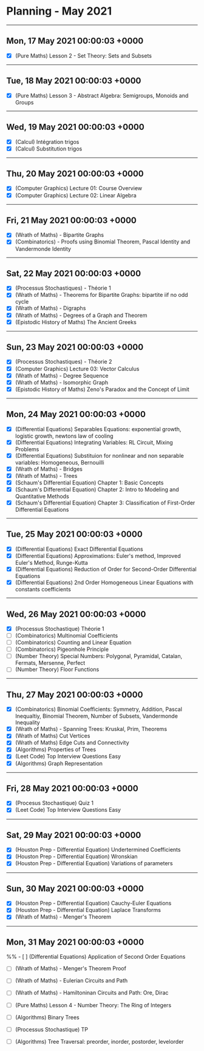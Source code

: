 # Planning - May 2021

------------------------------------------------------------------------
Mon, 17 May 2021 00:00:03 +0000
------------------------------------------------------------------------

- [X] (Pure Maths) Lesson 2 - Set Theory: Sets and Subsets

------------------------------------------------------------------------
Tue, 18 May 2021 00:00:03 +0000
------------------------------------------------------------------------

- [X] (Pure Maths) Lesson 3 - Abstract Algebra: Semigroups, Monoids and Groups

------------------------------------------------------------------------
Wed, 19 May 2021 00:00:03 +0000
------------------------------------------------------------------------

- [X] (Calcul) Intégration trigos
- [X] (Calcul) Substitution trigos

------------------------------------------------------------------------
Thu, 20 May 2021 00:00:03 +0000
------------------------------------------------------------------------

- [X] (Computer Graphics) Lecture 01: Course Overview
- [X] (Computer Graphics) Lecture 02: Linear Algebra

------------------------------------------------------------------------
Fri, 21 May 2021 00:00:03 +0000
------------------------------------------------------------------------

- [X] (Wrath of Maths) - Bipartite Graphs
- [X] (Combinatorics) - Proofs using Binomial Theorem, Pascal Identity and
	Vandermonde Identity

------------------------------------------------------------------------
Sat, 22 May 2021 00:00:03 +0000
------------------------------------------------------------------------

- [X] (Processus Stochastiques) - Théorie 1
- [X] (Wrath of Maths) - Theorems for Bipartite Graphs: bipartite iif no odd cycle
- [X] (Wrath of Maths) - Digraphs
- [X] (Wrath of Maths) - Degrees of a Graph and Theorem
- [X] (Epistodic History of Maths) The Ancient Greeks

------------------------------------------------------------------------
Sun, 23 May 2021 00:00:03 +0000
------------------------------------------------------------------------

- [X] (Processus Stochastiques) - Théorie 2
- [X] (Computer Graphics) Lecture 03: Vector Calculus
- [X] (Wrath of Maths) - Degree Sequence
- [X] (Wrath of Maths) - Isomorphic Graph
- [X] (Epistodic History of Maths) Zeno's Paradox and the Concept of Limit

------------------------------------------------------------------------
Mon, 24 May 2021 00:00:03 +0000
------------------------------------------------------------------------

- [X] (Differential Equations) Separables Equations: exponential growth,
      logistic growth, newtons law of cooling
- [X] (Differential Equations) Integrating Variables: RL Circuit, Mixing
      Problems
- [X] (Differential Equations) Substituion for nonlinear and non separable
	variables: Homogeneous, Bernouilli
- [X] (Wrath of Maths) - Bridges
- [X] (Wrath of Maths) - Trees
- [X] (Schaum's Differential Equation) Chapter 1: Basic Concepts
- [X] (Schaum's Differential Equation) Chapter 2: Intro to Modeling and Quantitative Methods
- [X] (Schaum's Differential Equation) Chapter 3: Classification of First-Order Differential Equations

------------------------------------------------------------------------
Tue, 25 May 2021 00:00:03 +0000
------------------------------------------------------------------------

- [X] (Differential Equations) Exact Differential Equations
- [X] (Differential Equations) Approximations: Euler's method, Improved
      Euler's Method, Runge-Kutta
- [X] (Differential Equations) Reduction of Order for Second-Order
      Differential Equations
- [X] (Differential Equations) 2nd Order Homogeneous Linear Equations with constants coefficients

------------------------------------------------------------------------
Wed, 26 May 2021 00:00:03 +0000
------------------------------------------------------------------------

- [X] (Processus Stochastique) Théorie 1
- [ ] (Combinatorics) Multinomial Coefficients
- [ ] (Combinatorics) Counting and Linear Equation
- [ ] (Combinatorics) Pigeonhole Principle
- [ ] (Number Theory) Special Numbers: Polygonal, Pyramidal, Catalan,
	Fermats, Mersenne, Perfect
- [ ] (Number Theory) Floor Functions

------------------------------------------------------------------------
Thu, 27 May 2021 00:00:03 +0000
------------------------------------------------------------------------

- [X] (Combinatorics) Binomial Coefficients: Symmetry, Addition,
	Pascal Inequaltiy, Binomial Theorem, Number of Subsets,
	Vandermonde Inequality
- [X] (Wrath of Maths) - Spanning Trees: Kruskal, Prim, Theorems
- [X] (Wrath of Maths) Cut Vertices
- [X] (Wrath of Maths) Edge Cuts and Connectivity
- [X] (Algorithms) Properties of Trees
- [X] (Leet Code) Top Interview Questions Easy
- [X] (Algorithms) Graph Representation

------------------------------------------------------------------------
Fri, 28 May 2021 00:00:03 +0000
------------------------------------------------------------------------

- [X] (Procesus Stochastique) Quiz 1
- [X] (Leet Code) Top Interview Questions Easy

------------------------------------------------------------------------
Sat, 29 May 2021 00:00:03 +0000
------------------------------------------------------------------------

- [X] (Houston Prep - Differential Equation) Undertermined Coefficients
- [X] (Houston Prep - Differential Equation) Wronskian
- [X] (Houston Prep - Differential Equation) Variations of parameters

------------------------------------------------------------------------
Sun, 30 May 2021 00:00:03 +0000
------------------------------------------------------------------------

- [X] (Houston Prep - Differential Equation) Cauchy-Euler Equations
- [X] (Houston Prep - Differential Equation) Laplace Transforms
- [X] (Wrath of Maths) - Menger's Theorem

------------------------------------------------------------------------
Mon, 31 May 2021 00:00:03 +0000
------------------------------------------------------------------------

%% - [ ] (Differential Equations) Application of Second Order Equations
- [ ] (Wrath of Maths) - Menger's Theorem Proof
- [ ] (Wrath of Maths) - Eulerian Circuits and Path
- [ ] (Wrath of Maths) - Hamiltoninan Circuits and Path: Ore, Dirac
- [ ] (Pure Maths) Lesson 4 - Number Theory: The Ring of Integers
- [ ] (Algorithms) Binary Trees
- [ ] (Processus Stochastique) TP
- [ ] (Algorithms) Tree Traversal: preorder, inorder, postorder, levelorder

